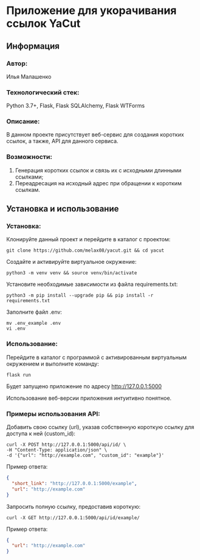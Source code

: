 # Приложение для укорачивания ссылок YaCut
## Информация
### Автор:
Илья Малашенко
### Технологический стек:
Python 3.7+, Flask, Flask SQLAlchemy, Flask WTForms
### Описание:
В данном проекте присутствует веб-сервис для создания коротких ссылок, а также, API для данного сервиса.
### Возможности:
1. Генерация коротких ссылок и связь их с исходными длинными ссылками;
2. Переадресация на исходный адрес при обращении к коротким ссылкам.
## Установка и использование
### Установка:

Клонируйте данный проект и перейдите в каталог с проектом:
```
git clone https://github.com/melax08/yacut.git && cd yacut
```
Создайте и активируйте виртуальное окружение:
```
python3 -m venv venv && source venv/bin/activate
```
Установите необходимые зависимости из файла requirements.txt:
```
python3 -m pip install --upgrade pip && pip install -r requirements.txt
```

Заполните файл .env:
```
mv .env_example .env
vi .env
```
### Использование:
Перейдите в каталог с программой с активированным виртуальным окружением и выполните команду:
```
flask run
```

Будет запущено приложение по адресу http://127.0.0.1:5000

Использование веб-версии приложения интуитивно понятное.

### Примеры использования API:

Добавить свою ссылку (url), указав собственную короткую ссылку для доступа к ней (custom_id):

```shell
curl -X POST http://127.0.0.1:5000/api/id/ \
-H "Content-Type: application/json" \
-d '{"url": "http://example.com", "custom_id": "example"}'
```

Пример ответа:

```json
{
  "short_link": "http://127.0.0.1:5000/example",
  "url": "http://example.com"
}
```

Запросить полную ссылку, предоставив короткую:

```shell
curl -X GET http://127.0.0.1:5000/api/id/example/
```

Пример ответа:

```json
{
  "url": "http://example.com"
}
```